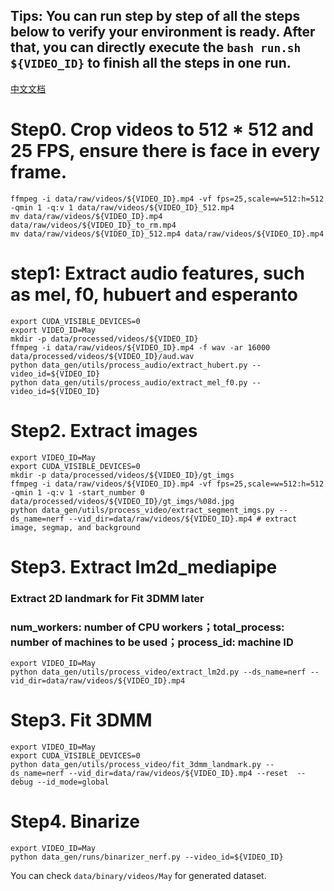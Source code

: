 ## Tips: You can run step by step of all the steps below to verify your environment is ready. After that, you can directly execute the `bash run.sh ${VIDEO_ID}` to finish all the steps in one run.

[中文文档](./guide-zh.md)

# Step0. Crop videos to 512 * 512 and 25 FPS, ensure there is face in every frame.
```
ffmpeg -i data/raw/videos/${VIDEO_ID}.mp4 -vf fps=25,scale=w=512:h=512 -qmin 1 -q:v 1 data/raw/videos/${VIDEO_ID}_512.mp4
mv data/raw/videos/${VIDEO_ID}.mp4 data/raw/videos/${VIDEO_ID}_to_rm.mp4
mv data/raw/videos/${VIDEO_ID}_512.mp4 data/raw/videos/${VIDEO_ID}.mp4
```
# step1: Extract audio features, such as mel, f0, hubuert and esperanto
```
export CUDA_VISIBLE_DEVICES=0
export VIDEO_ID=May
mkdir -p data/processed/videos/${VIDEO_ID}
ffmpeg -i data/raw/videos/${VIDEO_ID}.mp4 -f wav -ar 16000 data/processed/videos/${VIDEO_ID}/aud.wav 
python data_gen/utils/process_audio/extract_hubert.py --video_id=${VIDEO_ID}
python data_gen/utils/process_audio/extract_mel_f0.py --video_id=${VIDEO_ID}
```

# Step2. Extract images
```
export VIDEO_ID=May
export CUDA_VISIBLE_DEVICES=0
mkdir -p data/processed/videos/${VIDEO_ID}/gt_imgs
ffmpeg -i data/raw/videos/${VIDEO_ID}.mp4 -vf fps=25,scale=w=512:h=512 -qmin 1 -q:v 1 -start_number 0 data/processed/videos/${VIDEO_ID}/gt_imgs/%08d.jpg
python data_gen/utils/process_video/extract_segment_imgs.py --ds_name=nerf --vid_dir=data/raw/videos/${VIDEO_ID}.mp4 # extract image, segmap, and background
```

# Step3. Extract lm2d_mediapipe
### Extract 2D landmark for Fit 3DMM later
### num_workers: number of CPU workers；total_process: number of machines to be used；process_id: machine ID 

```
export VIDEO_ID=May
python data_gen/utils/process_video/extract_lm2d.py --ds_name=nerf --vid_dir=data/raw/videos/${VIDEO_ID}.mp4
```

# Step3. Fit 3DMM
```
export VIDEO_ID=May
export CUDA_VISIBLE_DEVICES=0
python data_gen/utils/process_video/fit_3dmm_landmark.py --ds_name=nerf --vid_dir=data/raw/videos/${VIDEO_ID}.mp4 --reset  --debug --id_mode=global
```

# Step4. Binarize
```
export VIDEO_ID=May
python data_gen/runs/binarizer_nerf.py --video_id=${VIDEO_ID}
```
You can check `data/binary/videos/May` for generated dataset.